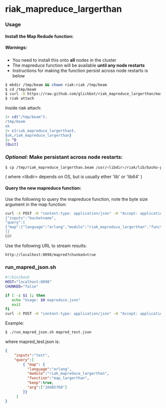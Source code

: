 riak_mapreduce_largerthan
=========================

### Usage

#### Install the Map Redude function:
##### **Warnings**:
* You need to install this onto **all** nodes in the cluster
* The mapreduce function will be available **until any node restarts**
* Instructions for making the function persist across node restarts is below


``` bash
$ mkdir /tmp/beam && chown riak:riak /tmp/beam
$ cd /tmp/beam
$ curl -O https://raw.github.com/glickbot/riak_mapreduce_largerthan/master/riak_mapreduce_largerthan.erl
$ riak attach
```
Inside riak attach:
``` erl
1> cd("/tmp/beam").
/tmp/beam
ok
2> c(riak_mapreduce_largerthan).
{ok,riak_mapreduce_largerthan}
3> ^D
[Quit]
```

### *Optional*: Make persistant across node restarts:
``` bash
$ cp /tmp/riak_mapreduce_largerthan.beam /usr/<libdir>/riak/lib/basho-patches
```
( where &lt;libdir&gt; depends on OS, but is usually ether 'lib' or 'lib64' )

#### Query the new mapreduce function:
Use the following to query the mapreduce function, note the byte size argument in the map function:
``` bash
curl -X POST -H "content-type: application/json" -H "Accept: application/json" http://localhost:8098/mapred --data @-<<\EOF
{"inputs":"bucketname",
"query":[
{"map":{"language":"erlang","module":"riak_mapreduce_largerthan","function":"map_largerthan", "keep":true, "arg":["83886080"]}}
]}
EOF
```

Use the following URL to stream results:
```
http://localhost:8098/mapred?chunked=true
```
### run_mapred_json.sh
``` bash
#!/bin/bash
HOST="localhost:8098"
CHUNKED="false"

if [ -z $1 ]; then
   echo "Usage: $0 mapreduce.json"
   exit
fi
curl -X POST -H "content-type: application/json" -H "Accept: application/json" http://$HOST/mapred?chunked=$CHUNKED --data @$1
```
Example:

``` bash
$ ./run_mapred_json.sh mapred_test.json
```

where mapred_test.json is:
``` json
{
    "inputs":"test",
    "query":[
        { "map": {
          "language":"erlang",
          "module":"riak_mapreduce_largerthan",
          "function":"map_largerthan",
          "keep":true,
          "arg":["10485760"]
        }}
     ]
}
```